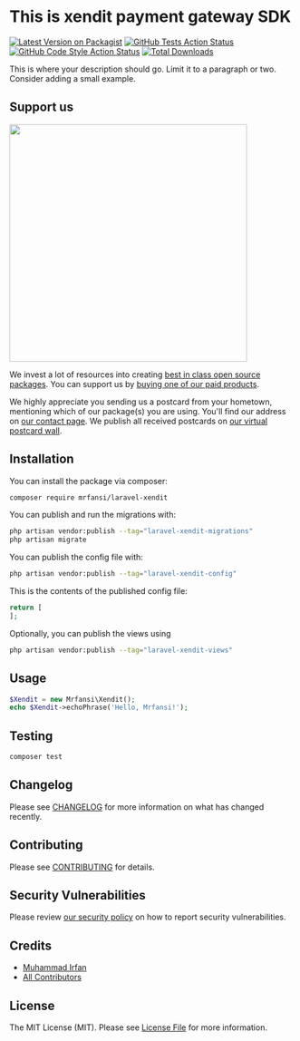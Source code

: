 # This is xendit payment gateway SDK

[![Latest Version on Packagist](https://img.shields.io/packagist/v/mrfansi/laravel-xendit.svg?style=flat-square)](https://packagist.org/packages/mrfansi/laravel-xendit)
[![GitHub Tests Action Status](https://img.shields.io/github/actions/workflow/status/mrfansi/laravel-xendit/run-tests.yml?branch=main&label=tests&style=flat-square)](https://github.com/mrfansi/laravel-xendit/actions?query=workflow%3Arun-tests+branch%3Amain)
[![GitHub Code Style Action Status](https://img.shields.io/github/actions/workflow/status/mrfansi/laravel-xendit/fix-php-code-style-issues.yml?branch=main&label=code%20style&style=flat-square)](https://github.com/mrfansi/laravel-xendit/actions?query=workflow%3A"Fix+PHP+code+style+issues"+branch%3Amain)
[![Total Downloads](https://img.shields.io/packagist/dt/mrfansi/laravel-xendit.svg?style=flat-square)](https://packagist.org/packages/mrfansi/laravel-xendit)

This is where your description should go. Limit it to a paragraph or two. Consider adding a small example.

## Support us

[<img src="https://github-ads.s3.eu-central-1.amazonaws.com/laravel-xendit.jpg?t=1" width="419px" />](https://spatie.be/github-ad-click/laravel-xendit)

We invest a lot of resources into creating [best in class open source packages](https://spatie.be/open-source). You can support us by [buying one of our paid products](https://spatie.be/open-source/support-us).

We highly appreciate you sending us a postcard from your hometown, mentioning which of our package(s) you are using. You'll find our address on [our contact page](https://spatie.be/about-us). We publish all received postcards on [our virtual postcard wall](https://spatie.be/open-source/postcards).

## Installation

You can install the package via composer:

```bash
composer require mrfansi/laravel-xendit
```

You can publish and run the migrations with:

```bash
php artisan vendor:publish --tag="laravel-xendit-migrations"
php artisan migrate
```

You can publish the config file with:

```bash
php artisan vendor:publish --tag="laravel-xendit-config"
```

This is the contents of the published config file:

```php
return [
];
```

Optionally, you can publish the views using

```bash
php artisan vendor:publish --tag="laravel-xendit-views"
```

## Usage

```php
$Xendit = new Mrfansi\Xendit();
echo $Xendit->echoPhrase('Hello, Mrfansi!');
```

## Testing

```bash
composer test
```

## Changelog

Please see [CHANGELOG](CHANGELOG.md) for more information on what has changed recently.

## Contributing

Please see [CONTRIBUTING](CONTRIBUTING.md) for details.

## Security Vulnerabilities

Please review [our security policy](../../security/policy) on how to report security vulnerabilities.

## Credits

-   [Muhammad Irfan](https://github.com/mrfansi)
-   [All Contributors](../../contributors)

## License

The MIT License (MIT). Please see [License File](LICENSE.md) for more information.
